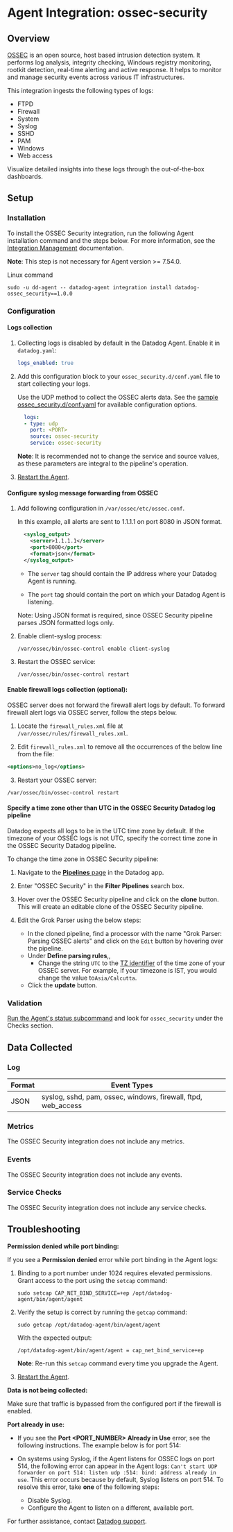 # Agent Integration: ossec-security

## Overview

[OSSEC][4] is an open source, host based intrusion detection system. It performs log analysis, integrity checking, Windows registry monitoring, rootkit detection, real-time alerting and active response. It helps to monitor and manage security events across various IT infrastructures.

This integration ingests the following types of logs:
- FTPD
- Firewall
- System
- Syslog
- SSHD
- PAM
- Windows
- Web access

Visualize detailed insights into these logs through the out-of-the-box dashboards.

## Setup

### Installation

To install the OSSEC Security integration, run the following Agent installation command and the steps below. For more information, see the [Integration Management][6] documentation.

**Note**: This step is not necessary for Agent version >= 7.54.0.

Linux command
  ```shell
  sudo -u dd-agent -- datadog-agent integration install datadog-ossec_security==1.0.0
  ```

### Configuration

#### Logs collection

1. Collecting logs is disabled by default in the Datadog Agent. Enable it in `datadog.yaml`:

    ```yaml
    logs_enabled: true
    ```
2. Add this configuration block to your `ossec_security.d/conf.yaml` file to start collecting your logs.

    Use the UDP method to collect the OSSEC alerts data.
    See the [sample ossec_security.d/conf.yaml][8] for available configuration options.

    ```yaml
      logs:
      - type: udp
        port: <PORT>
        source: ossec-security
        service: ossec-security
    ```
    **Note**: It is recommended not to change the service and source values, as these parameters are integral to the pipeline's operation.

3. [Restart the Agent][3].

#### Configure syslog message forwarding from OSSEC
  1. Add following configuration in `/var/ossec/etc/ossec.conf`.

      In this example, all alerts are sent to 1.1.1.1 on port 8080 in JSON format.
      ```xml
        <syslog_output>
          <server>1.1.1.1</server>
          <port>8080</port>
          <format>json</format>
        </syslog_output>
      ```

      * The `server` tag should contain the IP address where your Datadog Agent is running.

      * The `port` tag should contain the port on which your Datadog Agent is listening.

      Note: Using JSON format is required, since OSSEC Security pipeline parses JSON formatted logs only.

  2. Enable client-syslog process:
      ```shell
      /var/ossec/bin/ossec-control enable client-syslog
      ```

  3. Restart the OSSEC service:
      ```shell
      /var/ossec/bin/ossec-control restart
      ```

#### Enable firewall logs collection (optional):
OSSEC server does not forward the firewall alert logs by default. To forward firewall alert logs via OSSEC server, follow the steps below.

  1. Locate the `firewall_rules.xml` file at `/var/ossec/rules/firewall_rules.xml`.

  2. Edit `firewall_rules.xml` to remove all the occurrences of the below line from the file:
  ```xml
  <options>no_log</options>
  ``` 

  3. Restart your OSSEC server:
  ```shell
  /var/ossec/bin/ossec-control restart
  ```

#### Specify a time zone other than UTC in the OSSEC Security Datadog log pipeline

Datadog expects all logs to be in the UTC time zone by default. If the timezone of your OSSEC logs is not UTC, specify the correct time zone in the OSSEC Security Datadog pipeline.

To change the time zone in OSSEC Security pipeline:

  1. Navigate to the [**Pipelines** page][10] in the Datadog app. 

  2. Enter "OSSEC Security" in the  **Filter Pipelines** search box.

  3. Hover over the OSSEC Security pipeline and click on the **clone**  button. This will create an editable clone of the OSSEC Security pipeline.

  4. Edit the Grok Parser using the below steps:
      - In the cloned pipeline, find a processor with the name "Grok Parser: Parsing OSSEC alerts" and click on the `Edit` button by hovering over the pipeline.
      - Under **Define parsing rules**,,
        - Change the string `UTC` to the [TZ identifier][9] of the time zone of your OSSEC server. For example, if your timezone is IST, you would change the value to`Asia/Calcutta`.
      - Click the **update** button.



### Validation

[Run the Agent's status subcommand][7] and look for `ossec_security` under the Checks section.

## Data Collected

### Log 

| Format     | Event Types    |
| ---------  | -------------- |
| JSON | syslog, sshd, pam, ossec, windows, firewall, ftpd, web_access |

### Metrics

The OSSEC Security integration does not include any metrics.

### Events

The OSSEC Security integration does not include any events.

### Service Checks

The OSSEC Security integration does not include any service checks.

## Troubleshooting

**Permission denied while port binding:**

If you see a **Permission denied** error while port binding in the Agent logs:

1. Binding to a port number under 1024 requires elevated permissions. Grant access to the port using the `setcap` command:
    ```shell
    sudo setcap CAP_NET_BIND_SERVICE=+ep /opt/datadog-agent/bin/agent/agent
    ```

2. Verify the setup is correct by running the `getcap` command:

    ```shell
    sudo getcap /opt/datadog-agent/bin/agent/agent
    ```

    With the expected output:

    ```shell
    /opt/datadog-agent/bin/agent/agent = cap_net_bind_service+ep
    ```

    **Note**: Re-run this `setcap` command every time you upgrade the Agent.

3. [Restart the Agent][3].

**Data is not being collected:**

Make sure that traffic is bypassed from the configured port if the firewall is enabled.

**Port already in use:**

- If you see the **Port <PORT_NUMBER> Already in Use** error, see the following instructions. The example below is for port 514:

- On systems using Syslog, if the Agent listens for OSSEC logs on port 514, the following error can appear in the Agent logs: `Can't start UDP forwarder on port 514: listen udp :514: bind: address already in use`. This error occurs because by default, Syslog listens on port 514. To resolve this error, take **one** of the following steps: 

    - Disable Syslog.
    - Configure the Agent to listen on a different, available port.


For further assistance, contact [Datadog support][1].

[1]: https://docs.datadoghq.com/help/
[2]: https://app.datadoghq.com/account/settings/agent/latest
[3]: https://docs.datadoghq.com/agent/guide/agent-commands/#start-stop-and-restart-the-agent
[4]: https://www.ossec.net/
[5]: https://github.com/DataDog/integrations-core/blob/master/ossec_security/assets/service_checks.json
[6]: https://docs.datadoghq.com/agent/guide/integration-management/?tab=linux#install
[7]: https://docs.datadoghq.com/agent/guide/agent-commands/#agent-status-and-information
[8]: https://github.com/DataDog/integrations-core/blob/master/ossec_security/datadog_checks/ossec_security/data/conf.yaml.example
[9]: https://en.wikipedia.org/wiki/List_of_tz_database_time_zones
[10]: https://app.datadoghq.com/logs/pipelines